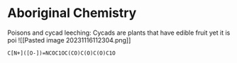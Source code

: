 # Aboriginal Chemistry
Poisons and cycad leeching:
Cycads are plants that have edible fruit yet it is poi
![[Pasted image 20231116112304.png]]
```smiles
C[N+]([O-])=NCOC1OC(CO)C(O)C(O)C1O
```
